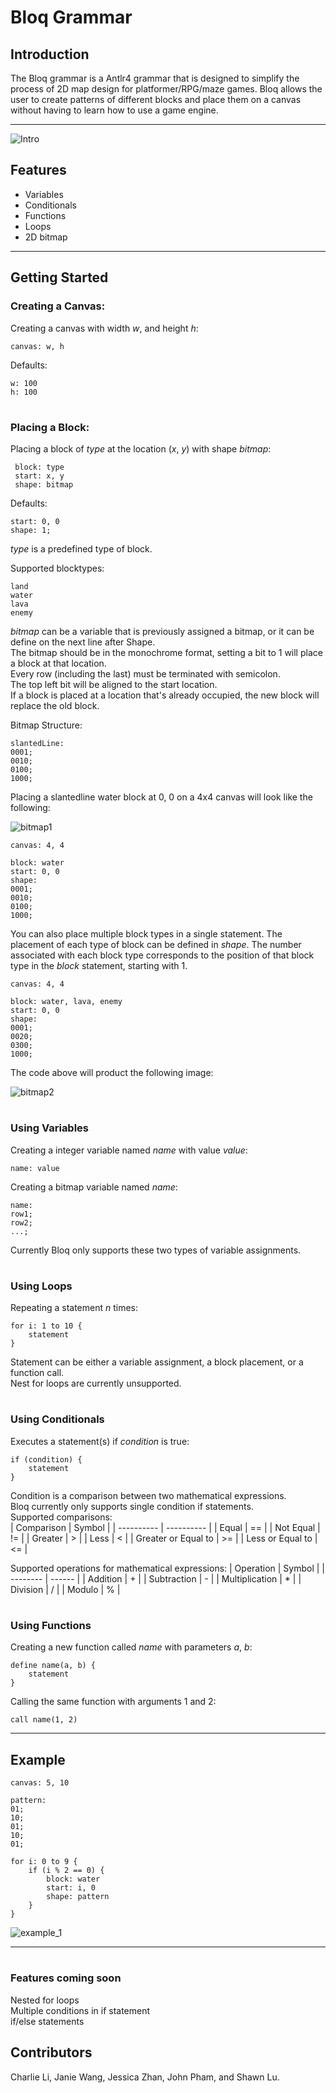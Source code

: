 # **Bloq Grammar**

## **Introduction**
The Bloq grammar is a Antlr4 grammar that is designed to simplify the process of 2D map design for platformer/RPG/maze games. Bloq allows the user to create patterns of different blocks and place them on a canvas without having to learn how to use a game engine. 

---

![Intro](images/bloq_start.png)

## **Features**
- Variables
- Conditionals
- Functions
- Loops
- 2D bitmap 

---

## **Getting Started**

### Creating a Canvas:
Creating a canvas with width *w*, and height *h*:   

```
canvas: w, h
```

Defaults:  
```
w: 100   
h: 100
```
#
### Placing a Block:
Placing a block of *type* at the location (*x*, *y*) with shape *bitmap*:  

```
 block: type 
 start: x, y
 shape: bitmap
```

Defaults:  
```
start: 0, 0  
shape: 1;
```
*type* is a predefined type of block. 

Supported blocktypes:
```
land
water
lava
enemy
```

*bitmap* can be a variable that is previously assigned a bitmap, or it can be define on the next line after Shape.  
The bitmap should be in the monochrome format, setting a bit to 1 will place a block at that location.  
Every row (including the last) must be terminated with semicolon.  
The top left bit will be aligned to the start location.  
If a block is placed at a location that's already occupied, the new block will replace the old block.

Bitmap Structure:
```
slantedLine: 
0001;
0010;
0100;
1000;
```

Placing a slantedline water block at 0, 0 on a 4x4 canvas will look like the following:  

![bitmap1](assets/bitmap1.png)
```
canvas: 4, 4

block: water
start: 0, 0
shape:
0001;
0010;
0100;
1000;
```

You can also place multiple block types in a single statement. 
The placement of each type of block can be defined in *shape*. 
The number associated with each block type corresponds to the position of that block type in the *block* statement, 
starting with 1.

```
canvas: 4, 4

block: water, lava, enemy
start: 0, 0
shape:
0001;
0020;
0300;
1000;
```
The code above will product the following image:

![bitmap2](assets/bitmap2.png)

#
### Using Variables
Creating a integer variable named *name* with value *value*:

```
name: value
```

Creating a bitmap variable named *name*:

```
name:
row1;
row2;
...;
```
Currently Bloq only supports these two types of variable assignments.

#
### Using Loops
Repeating a statement *n* times:

```
for i: 1 to 10 {
    statement
}
```
Statement can be either a variable assignment, a block placement, or a function call.  
Nest for loops are currently unsupported.

#
### Using Conditionals
Executes a statement(s) if *condition* is true:
```
if (condition) {
    statement
}
```
Condition is a comparison between two mathematical expressions.  
Bloq currently only supports single condition if statements.  
Supported comparisons:  
| Comparison | Symbol |
| ---------- | ---------- |
| Equal | == |
| Not Equal | != |
| Greater | > |
| Less | < |
| Greater or Equal to | >= |
| Less or Equal to | <= |

Supported operations for mathematical expressions:
| Operation | Symbol |
| -------- | ------ |
| Addition | + |
| Subtraction | - |
| Multiplication | * |
| Division | / |
| Modulo | % |

#
### Using Functions
Creating a new function called *name* with parameters *a*, *b*:

```
define name(a, b) {
    statement
}
```

Calling the same function with arguments 1 and 2:

```
call name(1, 2)
```

---
## **Example**
```
canvas: 5, 10

pattern:
01;
10;
01;
10;
01;

for i: 0 to 9 {
    if (i % 2 == 0) {
        block: water
        start: i, 0
        shape: pattern
    }
}
```
![example_1](images/example_1.png)

---

#
### Features coming soon
Nested for loops  
Multiple conditions in if statement  
if/else statements  


## **Contributors**
Charlie Li, Janie Wang, Jessica Zhan, John Pham, and Shawn Lu.
